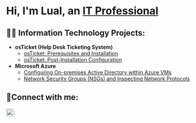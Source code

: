 <h1>Hi, I'm Lual, an <a href="https://linkedin.com/in/Josh">IT Professional</a </h1>

<h2>👨‍💻 Information Technology Projects:</h2>

- <b>osTicket (Help Desk Ticketing System)</b>
  - [osTicket: Prerequisites and Installation](https://github.com/lual2fresco/osticket-prereqs)
  - [osTicket: Post-Installation Configuration](https://github.com/lual2fresco/post-install-config)
- <b>Microsoft Azure</b>
  - [Configuring On-premises Active Directory within Azure VMs](https://github.com/lual2fresco/configure-ad)
  - [Network Security Groups (NSGs) and Inspecting Network Protocols](https://github.com/Lual2Fresco/azure-network-protocols)

<h2>🤳Connect with me:</h2>


[<img align="left" alt="Josh | LinkedIn" width="22px" src="https://cdn.jsdelivr.net/npm/simple-icons@v3/icons/linkedin.svg" />][linkedin]


[linkedin]: https://linkedin.com/in/Lualgatkuoth
